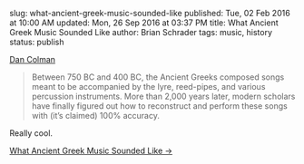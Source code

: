 slug: what-ancient-greek-music-sounded-like
published: Tue, 02 Feb 2016 at 10:00 AM
updated: Mon, 26 Sep 2016 at 03:37 PM
title: What Ancient Greek Music Sounded Like
author: Brian Schrader
tags: music, history
status: publish

[Dan Colman][oc]

> Between 750 BC and 400 BC, the Ancient Greeks composed songs meant to be accompanied by the lyre, reed-pipes, and various percussion instruments. More than 2,000 years later, modern scholars have finally figured out how to reconstruct and perform these songs with (it’s claimed) 100% accuracy.

Really cool.

[What Ancient Greek Music Sounded Like &#8594;][oc]

[oc]: http://www.openculture.com/2013/10/what-ancient-greek-music-sounded-like.html
